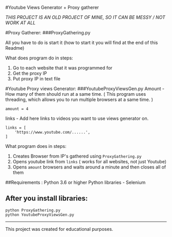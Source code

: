 #Youtube Views Generator + Proxy gatherer

*THIS PROJECT IS AN OLD PROJECT OF MINE, SO IT CAN BE MESSY / NOT WORK AT ALL*

#Proxy Gatherer:
###ProxyGathering.py

All you have to do is start it (how to start it you will find at the end of this Readme)

What does program do in steps:
 1. Go to each website that it was programmed for
 2. Get the proxy IP
 3. Put proxy IP in text file

#Youtube Proxy views Generator:
###YoutubeProxyViewsGen.py
Amount - How many of them should run at a same time. 
( This program uses threading, which allows you to run multiple browsers at a same time. )
```
amount = 4
```
links - Add here links to videos you want to use views generator on.
```
links = [
    'https://www.youtube.com/......',
]
```

What program does in steps:
 1. Creates Browser from IP's gathered using `ProxyGathering.py`
 2. Opens youtube link from `links` ( works for all websites, not just Youtube)
 3. Opens `amount` browsers and waits around a minute and then closes all of them
  
##Requirements :
    Python 3.6 or higher
    Python libraries - Selenium

## After you install libraries:
    python ProxyGathering.py
    python YoutubeProxyViewsGen.py
    
-------------
This project was created for educational purposes.
  
  
  

